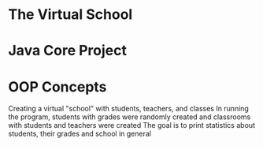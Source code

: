 # The Virtual School 
# Java Core Project
# OOP Concepts 

Creating a virtual "school" with students, teachers, and classes
In running the program, students with grades were randomly created and classrooms with students and teachers were created
The goal is to print statistics about students, their grades and school in general
